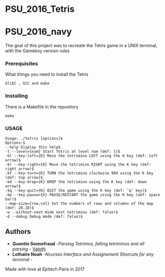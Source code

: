 # PSU_2016_Tetris
# PSU_2016_navy

The goal of this project was to recreate the Tetris game in a UNIX terminal, with the Gameboy version rules

### Prerequisites

What things you need to install the Tetris

```
GlibC , GCC and make
```

### Installing

There is a Makefile in the repository

```
make
```

### USAGE

```
Usage: ./tetris [options]$
Options:$
--help Display this help$
-l --level={num} Start Tetris at level num (def: 1)$
-kl --key-left={K} Move the tetrimino LEFT using the K key (def: left arrow)$
-kr --key-right={K} Move the tetrimino RIGHT using the K key (def: right arrow)$
-kt --key-turn={K} TURN the tetrimino clockwise 90d using the K key (def: top arrow)$
-kd --key-drop={K} DROP the tetrimino using the K key (def: down arrow)$
-kq --key-quit={K} QUIT the game using the K key (def: ’q’ key)$
-kp --key-pause={K} PAUSE/RESTART the game using the K key (def: space bar)$
--map-size={row,col} Set the numbers of rows and columns of the map (def: 20,10)$
-w --without-next Hide next tetrimino (def: false)$
-d --debug Debug mode (def: false)$
```

## Authors

* **Quentin Sonnefraud** -*Parsing Tetrimos, falling tetriminos and all parsing* - [Vatoth](https://github.com/Vatoth)
* **Lothaire Noah** -*Ncurses Interface and Assignement Shorcuts for any terminal* -

Made with love at Epitech Paris in 2017
